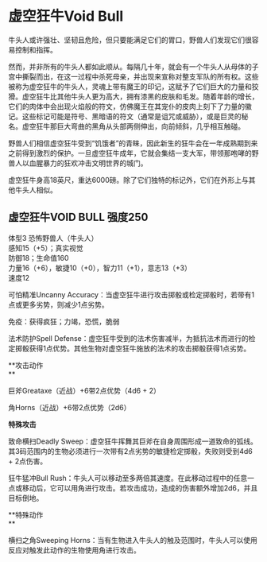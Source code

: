 # 虚空狂牛Void Bull

牛头人或许强壮、坚韧且危险，但只要能满足它们的胃口，野兽人们发现它们很容易控制和指挥。

然而，并非所有的牛头人都如此顺从。每隔几十年，就会有一个牛头人从母体的子宫中撕裂而出，在这一过程中杀死母亲，并出现来宣称对整支军队的所有权。这些被称为虚空狂牛的牛头人，灵魂上带有魔王的印记，这赋予了它们巨大的力量和狡猾。虚空狂牛比其他牛头人更为高大，拥有漆黑的皮肤和毛发。随着年龄的增长，它们的肉体中会出现火焰般的符文，仿佛魔王在其宠仆的皮肉上刻下了力量的徽记。这些标记可能是符号、黑暗语的符文（通常是诅咒或威胁），或是巨灵的秘名。虚空狂牛那巨大弯曲的黑角从头部两侧伸出，向前倾斜，几乎相互触碰。

野兽人们相信虚空狂牛受到“饥饿者”的青睐，因此新生的狂牛会在一年成熟期到来之前得到激烈的保护。一旦虚空狂牛成年，它就会集结一支大军，带领那咆哮的野兽人以血腥暴力的狂欢冲击文明世界的城门。

虚空狂牛身高18英尺，重达6000磅。除了它们独特的标记外，它们在外形上与其他牛头人相似。

## 虚空狂牛VOID BULL 强度250

体型3 恐怖野兽人（牛头人）  
感知15（+5）；真实视觉  
防御18；生命值160  
力量16（+6），敏捷10（+0），智力11（+1），意志13（+3）  
速度12

可怕精准Uncanny
Accuracy：当虚空狂牛进行攻击掷骰或检定掷骰时，若带有1点或更多劣势，则减少1点劣势。  

免疫：获得疯狂；力竭，恐慌，脆弱  

法术防护Spell
Defense：虚空狂牛受到的法术伤害减半，为抵抗法术而进行的检定掷骰获得1点优势。其他生物对虚空狂牛施放的法术的攻击掷骰获得1点劣势。

**攻击动作  
**

巨斧Greataxe（近战）+6带2点优势（4d6 + 2）  

角Horns（近战）+6带2点优势（2d6）

**特殊攻击**  

致命横扫Deadly
Sweep：虚空狂牛挥舞其巨斧在自身周围形成一道致命的弧线。其3码范围内的生物必须进行一次带有2点劣势的敏捷检定掷骰，失败则受到4d6 +
2点伤害。  

狂牛猛冲Bull
Rush：牛头人可以移动至多两倍其速度。在此移动过程中的任意一点或移动后，它可以用角进行攻击。若攻击成功，造成的伤害额外增加2d6，并且目标倒地。

**特殊动作  
**

横扫之角Sweeping
Horns：当有生物进入牛头人的触及范围时，牛头人可以使用反应对触发此动作的生物使用角进行攻击。
